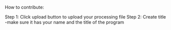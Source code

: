 How to contribute: 

Step 1: Click upload button to upload your processing file 
Step 2: Create title -make sure it has your name and the title of the program 
